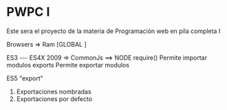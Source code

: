 # PWPC I
Este sera el proyecto de la materia
de Programación web en pila completa I

Browsers => Ram [GLOBAL                   ]

ES3 --- ES4X
2009 => CommonJs ==> NODE
require() Permite importar modulos
exports Permite exportar modulos

ES5
"export"
1. Exportaciones nombradas
2. Exportaciones por defecto